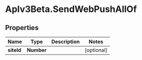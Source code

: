 # ApIv3Beta.SendWebPushAllOf

## Properties

Name | Type | Description | Notes
------------ | ------------- | ------------- | -------------
**siteId** | **Number** |  | [optional] 


